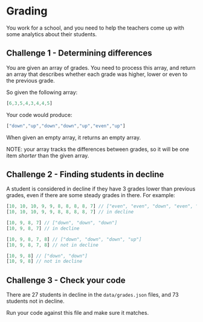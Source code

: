 # Grading

You work for a school, and you need to help the teachers come up with some analytics about their students.

## Challenge 1 - Determining differences

You are given an array of grades.  You need to process this array, and return an array that describes whether each grade
was higher, lower or even to the previous grade.

So given the following array:

```javascript
[6,3,5,4,3,4,4,5]
```

Your code would produce:

```javascript
["down","up","down","down","up","even","up"]
```

When given an empty array, it returns an empty array.

NOTE: your array tracks the differences between grades, so it will be one item _shorter_ than the given array.

## Challenge 2 - Finding students in decline

A student is considered in decline if they have 3 grades lower than previous grades, even if there are some steady
grades in there.  For example:

```javascript
[10, 10, 10, 9, 9, 8, 8, 8, 8, 7] // ["even", "even", "down", "even", "down", "even", "even", "even", "down"]
[10, 10, 10, 9, 9, 8, 8, 8, 8, 7] // in decline

[10, 9, 8, 7] // ["down", "down", "down"]
[10, 9, 8, 7] // in decline

[10, 9, 8, 7, 8] // ["down", "down", "down", "up"]
[10, 9, 8, 7, 8] // not in decline

[10, 9, 8] // ["down", "down"]
[10, 9, 8] // not in decline
```

## Challenge 3 - Check your code

There are 27 students in decline in the `data/grades.json` files, and 73 students not in decline.

Run your code against this file and make sure it matches.
